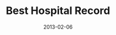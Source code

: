 ---
layout: review
title: "Best Hospital Record"
artist: ArtistC
album: That's sick
year: 2013
date: 2013-02-06
---